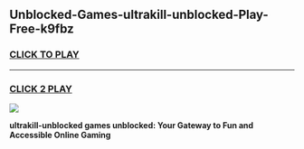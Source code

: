 
## Unblocked-Games-ultrakill-unblocked-Play-Free-k9fbz
<h3>
<a href="https://premium76.site?title=ultrakill-unblocked&ref=18A1">CLICK TO PLAY</a></h3>
<hr>

<h3>
<a href="https://premium76.site?title=ultrakill-unblocked&ref=18A1">CLICK 2 PLAY</a>
  
</h3>

<a href="https://premium76.site?title=ultrakill-unblocked&ref=18A1"><img src="https://clearcache.store/games.png"></a>


**ultrakill-unblocked games unblocked: Your Gateway to Fun and Accessible Online Gaming**
